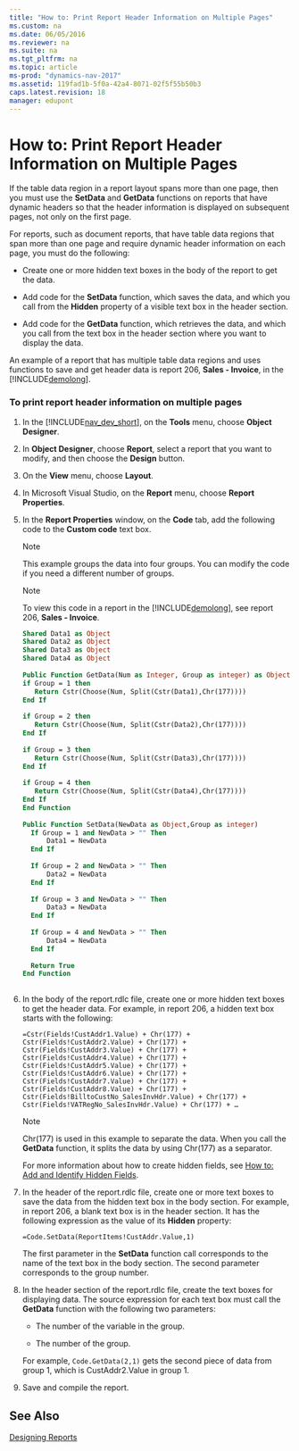 ```yaml
---
title: "How to: Print Report Header Information on Multiple Pages"
ms.custom: na
ms.date: 06/05/2016
ms.reviewer: na
ms.suite: na
ms.tgt_pltfrm: na
ms.topic: article
ms-prod: "dynamics-nav-2017"
ms.assetid: 119fad1b-5f0a-42a4-8071-02f5f55b50b3
caps.latest.revision: 18
manager: edupont
---
```

# How to: Print Report Header Information on Multiple Pages
If the table data region in a report layout spans more than one page, then you must use the **SetData** and **GetData** functions on reports that have dynamic headers so that the header information is displayed on subsequent pages, not only on the first page.  
  
 For reports, such as document reports, that have table data regions that span more than one page and require dynamic header information on each page, you must do the following:  
  
-   Create one or more hidden text boxes in the body of the report to get the data.  
  
-   Add code for the **SetData** function, which saves the data, and which you call from the **Hidden** property of a visible text box in the header section.  
  
-   Add code for the **GetData** function, which retrieves the data, and which you call from the text box in the header section where you want to display the data.  
  
 An example of a report that has multiple table data regions and uses functions to save and get header data is report 206, **Sales - Invoice**, in the [!INCLUDE[demolong](includes/demolong_md.md)].  
  
### To print report header information on multiple pages  
  
1.  In the [!INCLUDE[nav_dev_short](includes/nav_dev_short_md.md)], on the **Tools** menu, choose **Object Designer**.  
  
2.  In **Object Designer**, choose **Report**, select a report that you want to modify, and then choose the **Design** button.  
  
3.  On the **View** menu, choose **Layout**.  
  
4.  In Microsoft Visual Studio, on the **Report** menu, choose **Report Properties**.  
  
5.  In the **Report Properties** window, on the **Code** tab, add the following code to the **Custom code** text box.  
  
    > [!NOTE]  
    >  This example groups the data into four groups. You can modify the code if you need a different number of groups.  
  
    > [!NOTE]  
    >  To view this code in a report in the [!INCLUDE[demolong](includes/demolong_md.md)], see report 206, **Sales - Invoice**.  
  
    ```vb  
    Shared Data1 as Object  
    Shared Data2 as Object  
    Shared Data3 as Object  
    Shared Data4 as Object  
  
    Public Function GetData(Num as Integer, Group as integer) as Object  
    if Group = 1 then  
       Return Cstr(Choose(Num, Split(Cstr(Data1),Chr(177))))  
    End If  
  
    if Group = 2 then  
       Return Cstr(Choose(Num, Split(Cstr(Data2),Chr(177))))  
    End If  
  
    if Group = 3 then  
       Return Cstr(Choose(Num, Split(Cstr(Data3),Chr(177))))  
    End If  
  
    if Group = 4 then  
       Return Cstr(Choose(Num, Split(Cstr(Data4),Chr(177))))  
    End If  
    End Function  
  
    Public Function SetData(NewData as Object,Group as integer)  
      If Group = 1 and NewData > "" Then  
          Data1 = NewData  
      End If  
  
      If Group = 2 and NewData > "" Then  
          Data2 = NewData  
      End If  
  
      If Group = 3 and NewData > "" Then  
          Data3 = NewData  
      End If  
  
      If Group = 4 and NewData > "" Then  
          Data4 = NewData  
      End If  
  
      Return True  
    End Function  
  
    ```  
  
6.  In the body of the report.rdlc file, create one or more hidden text boxes to get the header data. For example, in report 206, a hidden text box starts with the following:  
  
     `=Cstr(Fields!CustAddr1.Value) + Chr(177) + Cstr(Fields!CustAddr2.Value) + Chr(177) + Cstr(Fields!CustAddr3.Value) + Chr(177) + Cstr(Fields!CustAddr4.Value) + Chr(177) + Cstr(Fields!CustAddr5.Value) + Chr(177) + Cstr(Fields!CustAddr6.Value) + Chr(177) + Cstr(Fields!CustAddr7.Value) + Chr(177) + Cstr(Fields!CustAddr8.Value) + Chr(177) + Cstr(Fields!BilltoCustNo_SalesInvHdr.Value) + Chr(177) + Cstr(Fields!VATRegNo_SalesInvHdr.Value) + Chr(177) + …`  
  
    > [!NOTE]  
    >  Chr\(177\) is used in this example to separate the data. When you call the **GetData** function, it splits the data by using Chr\(177\) as a separator.  
  
     For more information about how to create hidden fields, see [How to: Add and Identify Hidden Fields](How%20to:%20Add%20and%20Identify%20Hidden%20Fields.md).  
  
7.  In the header of the report.rdlc file, create one or more text boxes to save the data from the hidden text box in the body section. For example, in report 206, a blank text box is in the header section. It has the following expression as the value of its **Hidden** property:  
  
     `=Code.SetData(ReportItems!CustAddr.Value,1)`  
  
     The first parameter in the **SetData** function call corresponds to the name of the text box in the body section. The second parameter corresponds to the group number.  
  
8.  In the header section of the report.rdlc file, create the text boxes for displaying data. The source expression for each text box must call the **GetData** function with the following two parameters:  
  
    -   The number of the variable in the group.  
  
    -   The number of the group.  
  
     For example, `Code.GetData(2,1)` gets the second piece of data from group 1, which is CustAddr2.Value in group 1.  
  
9. Save and compile the report.  
  
## See Also  
 [Designing Reports](Designing-Reports.md)